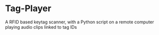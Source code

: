 Tag-Player
==========

A RFID based keytag scanner, with a Python script on a remote computer playing audio clips linked to tag IDs